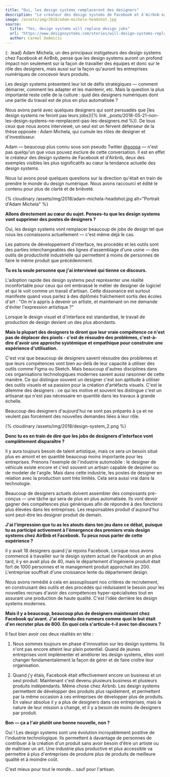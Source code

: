 ```yaml
---
title: "Oui, les design systems remplaceront des designers"
description: "Le créateur des design systems de Facebook et d'Airbnb explique comment les design systems vont tranformer les organisation des équipes et l'industrie numérique."
image: /assets/img/2018/adam-michela-headshot.jpg
source:
  title: "Yes, design systems will replace design jobs"
  url: "https://www.designsystems.com/stories/will-design-systems-replace-designers/"
  author: Carmel DeAmicis
---
```


{: .lead}
Adam Michela, un des principaux instigateurs des design systems chez
Facebook et AirBnb, pense que les design systems auront un profond impact non
seulement sur la façon de travailler des équipes et donc sur le rôle des
designers, mais aussi sur la façon qu'auront les entreprises numériques de
concevoir leurs produits.

Les design systems présentent leur lot de défis stratégiques — comment démarrer,
comment les adapter et les maintenir, etc. Mais la question la plus importante reste
celle de la culture : quid des designers numériques dont une partie du travail
est de plus en plus automatisée ?

Nous avons parlé avec quelques designers qui sont persuadés que
[les design systems ne feront pas leurs jobs]({% link _posts/2018-05-21-non-les-design-systems-ne-remplacent-pas-les-designers.md %}). De tous ceux que nous avons interviewé, un seul est un fervent défenseur de la thèse opposée : Adam Michela, qui cumule les rôles de designer et d'investisseur.

Adam — beaucoup plus connu sous son pseudo Twitter
[@soopa](https://twitter.com/soopa) — n'est pas quelqu'un que vous pouvez
exclure de cette conversation. Il est en effet le créateur des design systems de
Facebook et d'Airbnb, deux des exemples visibles les plus significatifs au cœur
la tendance actuelle des design systems.

Nous lui avons posé quelques questions sur la direction qu'était en train de
prendre le monde du design numérique. Nous avons raccourci et édité le contenu
pour plus de clarté et de brièveté.

{% cloudinary /assets/img/2018/adam-michela-headshot.jpg alt="Portrait d'Adam Michela" %}

**Allons directement au cœur du sujet. Penses-tu que les design systems vont supprimer des postes de designers ?**

Oui, les design systems vont remplacer beaucoup de jobs de design tel que nous
les connaissons actuellement — c'est même déjà le cas.

Les patrons de développement d'interface, les procédés et les outils sont des
parties interchangeables des lignes d'assemblage d'une usine — des outils de
productivité industrielle qui permettent à moins de personnes de faire le même
produit que précédemment.

**Tu es la seule personne que j'ai interviewé qui tienne ce discours.**

L'adoption rapide des design systems peut représenter une réalité inconfortable
pour ceux qui ont embrassé le métier de designer de logiciel et qui le voit
comme un travail d'artisan. Cette dissonance est surtout manifeste quand vous
parlez à des diplômés fraîchement sortis des écoles d'art : "On m'a appris à
devenir un artiste, et maintenant on me demande d'éviter l'expression artistique ?"

Lorsque le design visuel et d'interface est standardisé, le travail de
production de design devient un des plus abondants.

**Mais la plupart des designers te diront que leur vraie compétence ce n'est pas de déplacer des pixels - c'est de résoudre des problèmes, c'est-à-dire d'avoir une approche systémique et empathique pour construire une expérience d'utilisation.**

C'est vrai que beaucoup de designers savent résoudre des problèmes et que leurs
compétences vont bien au-delà de leur capacité à utiliser des outils comme Figma
ou Sketch. Mais beaucoup d'autres disciplines dans ces organisations
technologiques modernes savent aussi raisonner de cette manière. Ce qui
distingue souvent un designer c'est son aptitude à utiliser des outils visuels
et sa passion pour la création d'artéfacts visuels. C'est le dilemme des
designers : ce qui les motive et souvent les distingue c'est un artisanat qui
n'est pas nécessaire en quantité dans les travaux à grande échelle.

Beaucoup des designers d'aujourd'hui ne sont pas préparés à ça et ne veulent pas
forcément des nouvelles demandes liées à leur rôle.

{% cloudinary /assets/img/2018/design-system_2.png %}

**Donc tu es en train de dire que les jobs de designers d'interface vont complètement disparaître ?**

Il y aura toujours besoin de talent artistique, mais ce sera un besoin situé
plus en amont et en quantité beaucoup moins importante pour les entreprises.
Prenons l'exemple de l'industrie automobile : le designer de véhicule existe
encore et c'est souvent un artisan capable de dessiner ou de modeler de
l'argile. Mais dans cette industrie, les postes de designer en relation avec la
production sont très limités. Cela sera aussi vrai dans la technologie.

Beaucoup de designers actuels doivent assembler des composants pré-conçus — une
tâche qui sera de plus en plus automatisée. Ils vont devoir gagner des
compétences plus génériques afin de répondre à des fonctions plus élevées dans
les entreprises. Les responsables produit d'aujourd'hui sont peut-être les
designer produit de demain.

**J'ai l'impression que tu as les atouts dans ton jeu dans ce débat, puisque tu as participé activement à l'émergence des premiers vrais design systems chez AirBnb et Facebook. Tu peux nous parler de cette expérience ?**

Il y avait 18 designers quand j'ai rejoins Facebook. Lorsque nous avons commencé à
travailler sur le design system actuel de Facebook un an plus tard, il y en
avait plus de 40, mais le département d'ingénierie produit était fort de 1000
personnes et le management produit approchait les 200. L'entreprise souffrait
d'une croissance lente du département design.

Nous avons remédié à cela en assouplissant nos critères de recrutement, en
construisant des outils et des procédés qui réduisaient le besoin pour les
nouvelles recrues d'avoir des compétences hyper-spécialisées tout en assurant
une production de haute qualité. C'est l'idée derrière les design systems
modernes.

**Mais il y a beaucoup, beaucoup plus de designers maintenant chez Facebook qu'avant. J'ai entendu des rumeurs comme quoi le but était d'en recruter plus de 800. En quoi cela s'articule-t-il avec ton discours ?**

Il faut bien avoir ces deux réalités en tête :

1.  Nous sommes toujours en phase d'innovation sur les design systems. Ils n'ont pas
    encore atteint leur plein potentiel. Quand de jeunes entreprises vont implémenter et améliorer les design systems, elles vont changer fondamentalement la façon de gérer et de faire croître leur organisation.

2.  Quand j'y étais, Facebook était effectivement encore un business et un seul produit.
    Maintenant c'est devenu plusieurs business et plusieurs produits indépendants. Même chose chez Airbnb. Les design systems permettent de développer des produits plus rapidement, et permettent par la même occasion à ces entreprises de développer plus de produits. En valeur absolue il y a plus de designers dans ces entreprises, mais la nature de leur mission a changé, et il y a besoin de moins de designers par produit.

**Bon — ça a l'air plutôt une bonne nouvelle, non ?**

Oui ! Les design systems sont une évolution incroyablement positive de
l'industrie technologique. Ils permettent à davantage de personnes de contribuer à
la création d'un produit sans avoir besoin d'être un artiste ou de maîtriser un
art. Une industrie plus productive et plus accessible va permettre à plus
d'entreprises de produire plus de produits de meilleure qualité et à moindre
coût.

C'est mieux pour tout le monde… sauf pour l'artisan.
